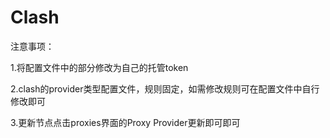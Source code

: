 # Clash

注意事项：

1.将配置文件中的<token>部分修改为自己的托管token

2.clash的provider类型配置文件，规则固定，如需修改规则可在配置文件中自行修改即可

3.更新节点点击proxies界面的Proxy Provider更新即可即可
